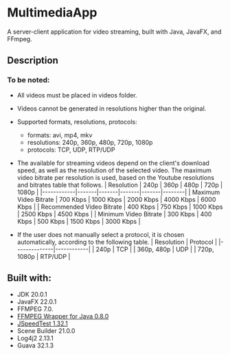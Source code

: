 # MultimediaApp
A server-client application for video streaming, built with Java, JavaFX, and FFmpeg.
## Description

### To be noted:
- All videos must be placed in videos folder.
- Videos cannot be generated in resolutions higher than the original.
- Supported formats, resolutions, protocols:
    - formats: avi, mp4, mkv
    - resolutions: 240p, 360p, 480p, 720p, 1080p
    - protocols: TCP, UDP, RTP/UDP
- The available for streaming videos depend on the client's download speed, as well as the resolution of the selected video. The maximum video bitrate per resolution is used, based on the Youtube resolutions and bitrates table that follows.
  | Resolution | 240p  | 360p  | 480p  | 720p  | 1080p  |
  |------------|-------|-------|-------|-------|--------|
  | Maximum Video Bitrate | 700 Kbps | 1000 Kbps | 2000 Kbps | 4000 Kbps | 6000 Kbps |
  | Recommended Video Bitrate | 400 Kbps | 750 Kbps | 1000 Kbps | 2500 Kbps | 4500 Kbps |
  | Minimum Video Bitrate | 300 Kbps | 400 Kbps | 500 Kbps | 1500 Kbps | 3000 Kbps |

- If the user does not manually select a protocol, it is chosen automatically, according to the following table.
  |  Resolution  |  Protocol  |
  |--------------|------------|
  |    240p      |    TCP     |
  |  360p, 480p  |    UDP     |
  | 720p, 1080p  |   RTP/UDP  |


## Built with:
- JDK 20.0.1
- JavaFX 22.0.1
- FFMPEG 7.0.
- [FFMPEG Wrapper for Java 0.8.0](https://github.com/bramp/ffmpeg-cli-wrapper)
- [JSpeedTest 1.32.1](https://github.com/bertrandmartel/speed-test-lib)
- Scene Builder 21.0.0
- Log4j2 2.13.1
- Guava 32.1.3
